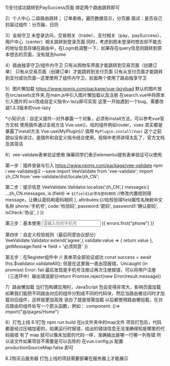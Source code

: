 1)支付成功跳转到PaySuccess页面
   绑定两个路由跳转即可

2）个人中心
  二级路由跳转；
  订单表格，遍历数据显示，分页器
  面试：是否自己封装过组件：分页器、日历

3）全局守卫
未登录访问，交易相关（trade）、支付相关（pay、paySuccess）、用户中心（center）相关跳转到登录页面
同时，考虑到把未登录时想去却不能去的地址信息存储在路由中，在Login处调整一下，如果存在query信息则跳转到原本想去的页面，没有就去home

4）路由独享守卫/组件内守卫
只有从购物车界面才能跳转到交易页面（创建订单）
只有从交易页面（创建订单）才能跳转到支付页面
只有从支付页面才能跳转到支付成功页面--这里使用了组件内守卫，前面两个使用了路由独享守卫

5）图片懒加载
https://www.npmjs.com/package/vue-lazyload
默认的图片放在src/assets文件夹,在main.js中引入图片懒加载以及注册
在search.vue中将原本引入图片的:src改成自定义指令v-lazy即可实现
这里一开始遇到一个bug，需要改装1.3.3版本的vue-lazy

*小知识点：自定义插件--对外暴露一个对象，必须有install方法，可以参考vue官方文档
使用插件通过全局方法 Vue.use()，给的组件例如router，vuex 其实都是暴露了install方法
  Vue.use(MyPlugin)// 调用 `MyPlugin.install(Vue)`
这个之前貌似没有讲过，是插件和自定义指令结合使用，视频中老师讲得太乱了，官方文档及其简洁


6）vee-validate表单验证使用
弹幕同学们表示elementui就有表单验证可以使用

第一步：插件安装与引入
https://www.npmjs.com/package/vee-validate
npm i vee-validate@2 --save
import VeeValidate from 'vee-validate';
import zh_CN from 'vee-validate/dist/locale/zh_CN';

第二步：提示信息
VeeValidate.Validator.localize('zh_CN',{
    messages:{
        ...zh_CN.messages,
        is:(field) => `${field}必须与密码相同` //修改内置规则得message，让确认密码和密码相同
    },
    attributes:{//给校验得field属性名映射中文名称
        phone:'手机号',
        code:'检验码',
        password:'密码',
        password1:'确认密码',
        isCheck:'协议',
    }
})

第三步：基本使用
<input placeholder="请输入你的手机号" v-model="phone" name="phone" 
        v-validate="{ required: true, regex: /^1\d{10}$/ }" 
        :class="{ invalid: errors.has('phone') }"/>
 <span class="error-msg">{{ errors.first("phone") }}</span>

 第四步：自定义校验规则（最后同意协议部分）
VeeValidate.Validator.extend('agree',{
    validate:value => {
        return value
    },
    getMessage:field => field + '必须同意'
})

第五步：在Register组件中
      // 表单项全部验证成功
      const success = await this.$validator.validateAll();
  但是在这里我一直出现报错，Uncaught (in promise) Error: fail  最后发现是手机号注册过再次注册报错，可以将用户注册（三连环中）输出错误部分return Promise.reject(new Error(result.message))


7）路由懒加载
 当打包构建应用时，JavaScript 包会变得非常大，影响页面加载
 如果我们能把不同路由对应的组件分割成不同的代码块，然后当路由被访问时才加载对应组件，这样就更加高效
 说白了就是按需加载
 以后都使用路由懒加载，在对应路由的组件处写一个箭头函数，例如：
 component: ()=> import("@/pages/Home")

 8）打包上线
 8.1打包 npm run build
 在js文件夹中的map文件
 项目打包后，代码都是经过压缩加密的，如果运行时报错，给出的错误信息无法准确得知是哪里的代码报错
 有了 map 就可以像未加密的代码一样，准确输出是哪一行哪一列有错
 所以该文件如果项目不需要是可以去除的
 在vue.config.js 配置  productionSourceMap:false  即可

 8.2购买云服务器
  打包上线的项目需要部署在服务器上才能展示